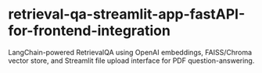 # retrieval-qa-streamlit-app-fastAPI-for-frontend-integration
LangChain-powered RetrievalQA using OpenAI embeddings, FAISS/Chroma vector store, and Streamlit file upload interface for PDF question-answering.
